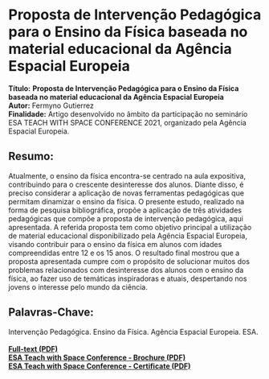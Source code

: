 # Proposta de Intervenção Pedagógica para o Ensino da Física baseada no material educacional da Agência Espacial Europeia 

**Título:** **Proposta de Intervenção Pedagógica para o Ensino da Física baseada no material educacional da Agência Espacial Europeia**   
**Autor:** Fermyno Gutierrez  
**Finalidade:** Artigo desenvolvido no âmbito da participação no seminário ESA TEACH WITH SPACE CONFERENCE 2021, organizado pela Agência Espacial Europeia.  

## Resumo:

Atualmente, o ensino da física encontra-se centrado na aula expositiva, contribuindo para o crescente desinteresse dos alunos. Diante disso, é preciso considerar a aplicação de novas ferramentas pedagógicas que permitam dinamizar o ensino da física. O presente estudo, realizado na forma de pesquisa bibliográfica, propõe a aplicação de três atividades pedagógicas que compõe a proposta de intervenção pedagógica, aqui apresentada. A referida proposta tem como objetivo principal a utilização de material educacional disponibilizado pela Agência Espacial Europeia, visando contribuir para o ensino da física em alunos com idades compreendidas entre 12 e os 15 anos. O resultado final mostrou que a proposta apresentada cumpre com o propósito de solucionar muitos dos problemas relacionados com desinteresse dos alunos com o ensino da física, ao fazer uso de temáticas inspiradoras e atuais, despertando nos jovens o interesse pelo mundo da ciência.

## Palavras-Chave:

Intervenção Pedagógica. Ensino da Física. Agência Espacial Europeia. ESA.  
\
[**Full-text (PDF)**](https://github.com/fermyno/scientific-research-papers/blob/main/intervencao-pedagogica-agencia-espacial-europeia/proposta-de-intervencao-pedagogica-agencia-espacial-europeia.pdf)  
[**ESA Teach with Space Conference - Brochure (PDF)**](https://github.com/fermyno/scientific-research-papers/blob/main/intervencao-pedagogica-agencia-espacial-europeia/Brochure%20-%20ESA%20Teach%20with%20Space%20Conference.pdf)  
[**ESA Teach with Space Conference - Certificate (PDF)**](https://github.com/fermyno/scientific-research-papers/blob/main/intervencao-pedagogica-agencia-espacial-europeia/Certificate%20-%20ESA%20Teach%20with%20Space%20Conference%202021.pdf)  
